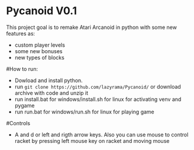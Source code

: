 # Pycanoid V0.1
This project goal is to remake Atari Arcanoid in python with some new features as:
* custom player levels
* some new bonuses
* new types of blocks

#How to run:
* Dowload and install python.
* run ```git clone https://github.com/lazyrama/Pycanoid/``` or download archive with code and unzip it
* run install.bat for windows/install.sh for linux for activating venv and pygame
* run run.bat for windows/run.sh for linux for playing game

#Controls
* A and d or left and rigth arrow keys. Also you can use mouse to control racket by pressing left mouse key on racket and moving mouse
